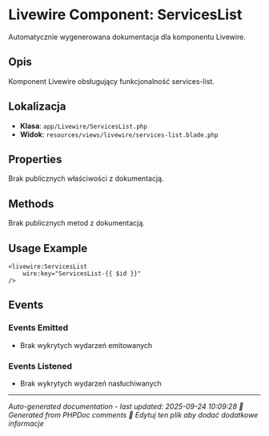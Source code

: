 # Livewire Component: ServicesList

Automatycznie wygenerowana dokumentacja dla komponentu Livewire.

## Opis
Komponent Livewire obsługujący funkcjonalność services-list.

## Lokalizacja
- **Klasa**: `app/Livewire/ServicesList.php`
- **Widok**: `resources/views/livewire/services-list.blade.php`



## Properties
Brak publicznych właściwości z dokumentacją.

## Methods
Brak publicznych metod z dokumentacją.

## Usage Example
```blade
<livewire:ServicesList
    wire:key="ServicesList-{{ $id }}"
/>
```

## Events

### Events Emitted
- Brak wykrytych wydarzeń emitowanych

### Events Listened
- Brak wykrytych wydarzeń nasłuchiwanych

---
*Auto-generated documentation - last updated: 2025-09-24 10:09:28*
*🤖 Generated from PHPDoc comments*
*📝 Edytuj ten plik aby dodać dodatkowe informacje*